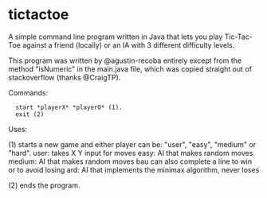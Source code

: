 # tictactoe
A simple command line program written in Java that lets you play Tic-Tac-Toe against a friend (locally) or an IA with 3 different difficulty levels. 

This program was written by @agustin-recoba entirely except from the method "isNumeric" in the main.java file, which was copied straight out of stackoverflow (thanks @CraigTP).

Commands:    

      start *playerX* *playerO* (1).
      exit (2)
      
Uses: 

(1) starts a new game and either player can be: "user", "easy", "medium" or "hard".
       user: takes X Y input for moves
       easy: AI that makes random moves
       medium: AI that makes random moves bau can also complete a line to win or to avoid losing
       ard: AI that implements the minimax algorithm, never loses
      
(2) ends the program.
